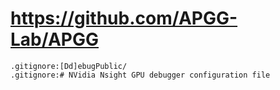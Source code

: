 # https://github.com/APGG-Lab/APGG

```console
.gitignore:[Dd]ebugPublic/
.gitignore:# NVidia Nsight GPU debugger configuration file

```

